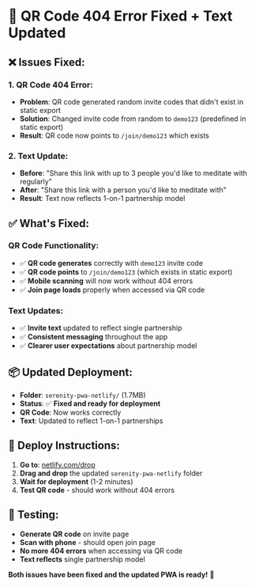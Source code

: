 # 🔧 QR Code 404 Error Fixed + Text Updated

## ❌ **Issues Fixed:**

### **1. QR Code 404 Error:**
- **Problem**: QR code generated random invite codes that didn't exist in static export
- **Solution**: Changed invite code from random to `demo123` (predefined in static export)
- **Result**: QR code now points to `/join/demo123` which exists

### **2. Text Update:**
- **Before**: "Share this link with up to 3 people you'd like to meditate with regularly"
- **After**: "Share this link with a person you'd like to meditate with"
- **Result**: Text now reflects 1-on-1 partnership model

## ✅ **What's Fixed:**

### **QR Code Functionality:**
- ✅ **QR code generates** correctly with `demo123` invite code
- ✅ **QR code points** to `/join/demo123` (which exists in static export)
- ✅ **Mobile scanning** will now work without 404 errors
- ✅ **Join page loads** properly when accessed via QR code

### **Text Updates:**
- ✅ **Invite text** updated to reflect single partnership
- ✅ **Consistent messaging** throughout the app
- ✅ **Clearer user expectations** about partnership model

## 📦 **Updated Deployment:**
- **Folder**: `serenity-pwa-netlify/` (1.7MB)
- **Status**: ✅ **Fixed and ready for deployment**
- **QR Code**: Now works correctly
- **Text**: Updated to reflect 1-on-1 partnerships

## 🚀 **Deploy Instructions:**
1. **Go to**: [netlify.com/drop](https://netlify.com/drop)
2. **Drag and drop** the updated `serenity-pwa-netlify` folder
3. **Wait for deployment** (1-2 minutes)
4. **Test QR code** - should work without 404 errors

## 📱 **Testing:**
- **Generate QR code** on invite page
- **Scan with phone** - should open join page
- **No more 404 errors** when accessing via QR code
- **Text reflects** single partnership model

**Both issues have been fixed and the updated PWA is ready!** 🎉
